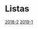 # Listas
[2018-2](https://disenomediosinteractivos.github.io/Listas/2018-02/20182)
[2019-1](https://disenomediosinteractivos.github.io/Listas/2019-01/20191)
